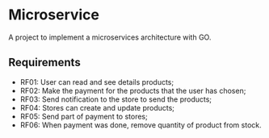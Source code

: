 # Microservice
A project to implement a microservices architecture with GO.

## Requirements

- RF01: User can read and see details products;
- RF02: Make the payment for the products that the user has chosen;
- RF03: Send notification to the store to send the products;
- RF04: Stores can create and update products;
- RF05: Send part of payment to stores;
- RF06: When payment was done, remove quantity of product from stock.  